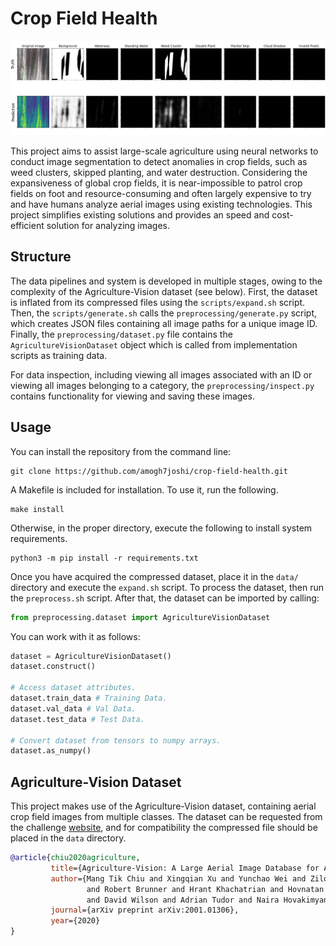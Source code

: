 # Crop Field Health

![example](examples/evaluated-8.png)

This project aims to assist large-scale agriculture using neural networks to conduct image segmentation to detect anomalies in crop fields,
such as weed clusters, skipped planting, and water destruction. Considering the expansiveness of global crop fields,
it is near-impossible to patrol crop fields on foot and resource-consuming and often largely expensive to try and have 
humans analyze aerial images using existing technologies. This project simplifies existing solutions and provides an 
speed and cost-efficient solution for analyzing images.

## Structure 

The data pipelines and system is developed in multiple stages, owing to the complexity of the Agriculture-Vision dataset (see below).
First, the dataset is inflated from its compressed files using the `scripts/expand.sh` script. Then, the `scripts/generate.sh` calls the
`preprocessing/generate.py` script, which creates JSON files containing all image paths for a unique image ID. Finally, the `preprocessing/dataset.py`
file contains the `AgricultureVisionDataset` object which is called from implementation scripts as training data.

For data inspection, including viewing all images associated with an ID or viewing all images belonging to a category, the `preprocessing/inspect.py`
contains functionality for viewing and saving these images.

## Usage

You can install the repository from the command line:

```shell script
git clone https://github.com/amogh7joshi/crop-field-health.git
```

A Makefile is included for installation. To use it, run the following.

```shell script
make install
```

Otherwise, in the proper directory, execute the following to install system requirements.

```shell script
python3 -m pip install -r requirements.txt
```

Once you have acquired the compressed dataset, place it in the `data/` directory and execute the 
`expand.sh` script. To process the dataset, then run the `preprocess.sh` script. After that, the dataset can be 
imported by calling:

```python
from preprocessing.dataset import AgricultureVisionDataset
```

You can work with it as follows:

```python
dataset = AgricultureVisionDataset()
dataset.construct()

# Access dataset attributes.
dataset.train_data # Training Data.
dataset.val_data # Val Data.
dataset.test_data # Test Data.

# Convert dataset from tensors to numpy arrays.
dataset.as_numpy()
```

## Agriculture-Vision Dataset

This project makes use of the Agriculture-Vision dataset, containing aerial crop field images from multiple classes.
The dataset can be requested from the challenge [website](https://www.agriculture-vision.com/contact-us), and for compatibility
the compressed file should be placed in the `data` directory.

```bibtex
@article{chiu2020agriculture,
         title={Agriculture-Vision: A Large Aerial Image Database for Agricultural Pattern Analysis},
         author={Mang Tik Chiu and Xingqian Xu and Yunchao Wei and Zilong Huang and Alexander Schwing 
                 and Robert Brunner and Hrant Khachatrian and Hovnatan Karapetyan and Ivan Dozier and Greg Rose 
                 and David Wilson and Adrian Tudor and Naira Hovakimyan and Thomas S. Huang and Honghui Shi},
         journal={arXiv preprint arXiv:2001.01306},
         year={2020}
}
```


